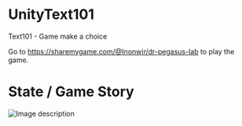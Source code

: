 # UnityText101
Text101 - Game make a choice

Go to https://sharemygame.com/@Inonwir/dr-pegasus-lab to play the game.

# State / Game Story
![Image description](https://drive.google.com/file/d/1uMDQ462iqgFFn3dKO9AONUS2m7iSu74S/view?usp=sharing)
